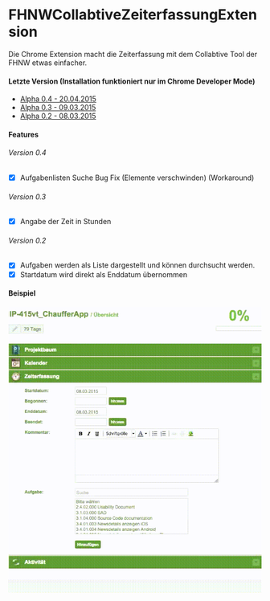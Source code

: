 # FHNWCollabtiveZeiterfassungExtension
Die Chrome Extension macht die Zeiterfassung mit dem Collabtive Tool der FHNW etwas einfacher.

#### Letzte Version (Installation funktioniert nur im Chrome Developer Mode)
- [Alpha 0.4 - 20.04.2015](https://github.com/cansik/FHNWCollabtiveZeiterfassungExtension/blob/master/bin/FHNWCollabtiveZeiterfassungExtension_v0.4.crx?raw=true)
- [Alpha 0.3 - 09.03.2015](https://github.com/cansik/FHNWCollabtiveZeiterfassungExtension/blob/master/bin/FHNWCollabtiveZeiterfassungExtension_v0.3.crx?raw=true)
- [Alpha 0.2 - 08.03.2015](https://github.com/cansik/FHNWCollabtiveZeiterfassungExtension/blob/master/bin/FHNWCollabtiveZeiterfassungExtension_v0.2.crx?raw=true)

#### Features
###### Version 0.4
- [x] Aufgabenlisten Suche Bug Fix (Elemente verschwinden) (Workaround)

###### Version 0.3
- [x] Angabe der Zeit in Stunden

###### Version 0.2
- [x] Aufgaben werden als Liste dargestellt und können durchsucht werden.
- [x] Startdatum wird direkt als Enddatum übernommen

#### Beispiel
![My image](https://raw.githubusercontent.com/cansik/FHNWCollabtiveZeiterfassungExtension/master/img/collabtive_fix_demo.gif)
